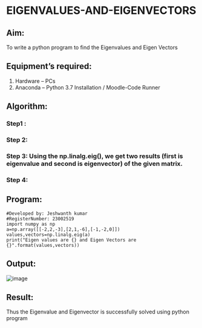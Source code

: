 # EIGENVALUES-AND-EIGENVECTORS
## Aim:
To write a python program to find the Eigenvalues and Eigen Vectors
## Equipment’s required:
1. 	Hardware – PCs
2. 	Anaconda – Python 3.7 Installation / Moodle-Code Runner
## Algorithm:
### Step1 : 
### Step 2: 
### Step 3: Using the np.linalg.eig(),  we get two results (first is eigenvalue and second is eigenvector) of the given matrix.
### Step 4: 

## Program:
```#Program to find the eigen values and eigen vectors.
#Developed by: Jeshwanth kumar
#RegisterNumber: 23002519
import numpy as np
a=np.array([[-2,2,-3],[2,1,-6],[-1,-2,0]])
values,vectors=np.linalg.eig(a)
print("Eigen values are {} and Eigen Vectors are {}".format(values,vectors))
```

## Output:
![image](https://github.com/Jeshwanthkumarpayyavula/EIGENVALUES-AND-EIGENVECTORS/assets/145742402/b9895733-4fd7-40f4-8197-f4673f7768e2)

## Result:
Thus the Eigenvalue and Eigenvector is successfully solved using python program
